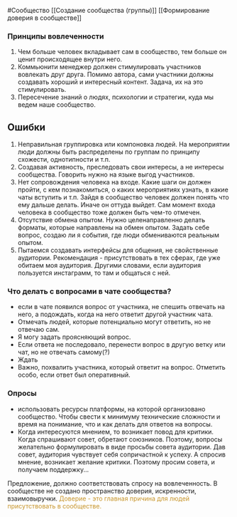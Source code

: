 #Сообщество 
[[Создание сообщества (группы)]]
[[Формирование доверия в сообществе]]
### Принципы вовлеченности
1. Чем больше человек вкладывает сам в сообщество, тем больше он ценит происходящее внутри него.
2. Коммьюнити менеджер должен стимулировать участников вовлекать друг друга. Помимо автора, сами участники должны создавать хороший и интересный контент. Задача, их на это стимулировать.
3. Пересечение знаний о людях, психологии и стратегии, куда мы ведем наше сообщество.

## Ошибки
1. Неправильная группировка или компоновка людей. На мероприятии люди должны быть распределены по группам по принципу схожести, однотипности и т.п.
2. Создавая активность, преследовать свои интересы, а не интересы сообщества. Говорить нужно на языке выгод участников.
3. Нет сопровождения человека на входе. Какие шаги он должен пройти, с кем познакомиться, о каких мероприятиях узнать, в какие чаты вступить и т.п. Зайдя в сообщество человек должен понять что ему дальше делать. Иначе он оттуда выйдет. Сам момент входа человека в сообщество тоже должен быть чем-то отмечен.
4. Отсутствие обмена опытом. Нужно целенаправленно делать форматы, которые направлены на обмен опытом. Задать себе вопрос, создаю ли я события, где люди обмениваются реальным опытом.
5. Пытаемся создавать интерфейсы для общения, не свойственные аудитории. Рекомендация - присутствовать в тех сферах, где уже обитаем моя аудитория. Другими словами, если аудитория пользуется инстаграмм, то там и общаться с ней.

### Что делать с вопросами в чате сообщества?
- если в чате появился вопрос от участника, не спешить отвечать на него, а подождать, когда на него ответит другой участник чата.
- Отмечать людей, которые потенциально могут ответить, но не отвечаю сам.
- Я могу задать проясняющий вопрос.
- Если ответа не последовало, перенести вопрос в другую ветку или чат, но не отвечать самому(?)
- Ждать
- Важно, похвалить участника, который ответит на вопрос. Отметить особо, если ответ был оперативный.

### Опросы
- использовать ресурсы платформы, на которой организовано сообщество. Чтобы свести к минимуму технические сложности и время на понимание, что и как делать для ответов на вопросы.
- Когда интересуются мнением, то возникает повод для критики. Когда спрашивают совет, обретают союзников. Поэтому, вопросы желательно формулировать в виде просьбы совета аудитории. Дав совет, аудитория чувствует себя сопричастной к успеху. А спросив мнение, возникает желание критики. Поэтому просим совета, и получаем поддержку...

Предложение, должно соответствовать спросу на вовлеченность.
В сообществе не создано пространство доверия, искренности, взаимовыручки.
<span style='color:#c7952b'>Доверие - это главная причина для людей присутствовать в сообществе.</span>
